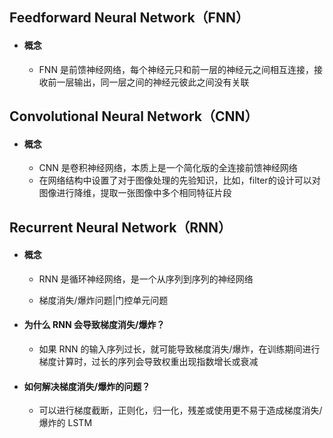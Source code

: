 ## Feedforward Neural Network（FNN）

- #### 概念

  - FNN 是前馈神经网络，每个神经元只和前一层的神经元之间相互连接，接收前一层输出，同一层之间的神经元彼此之间没有关联



## Convolutional Neural Network（CNN）

- #### 概念

  - CNN 是卷积神经网络，本质上是一个简化版的全连接前馈神经网络
  - 在网络结构中设置了对于图像处理的先验知识，比如，filter的设计可以对图像进行降维，提取一张图像中多个相同特征片段



## Recurrent Neural Network（RNN）

- #### 概念

  - RNN 是循环神经网络，是一个从序列到序列的神经网络
  
  - 梯度消失/爆炸问题|门控单元问题
  
    
  
- #### 为什么 RNN 会导致梯度消失/爆炸？

  - 如果 RNN 的输入序列过长，就可能导致梯度消失/爆炸，在训练期间进行梯度计算时，过长的序列会导致权重出现指数增长或衰减
  
    
  
- #### 如何解决梯度消失/爆炸的问题？

  - 可以进行梯度截断，正则化，归一化，残差或使用更不易于造成梯度消失/爆炸的 LSTM

